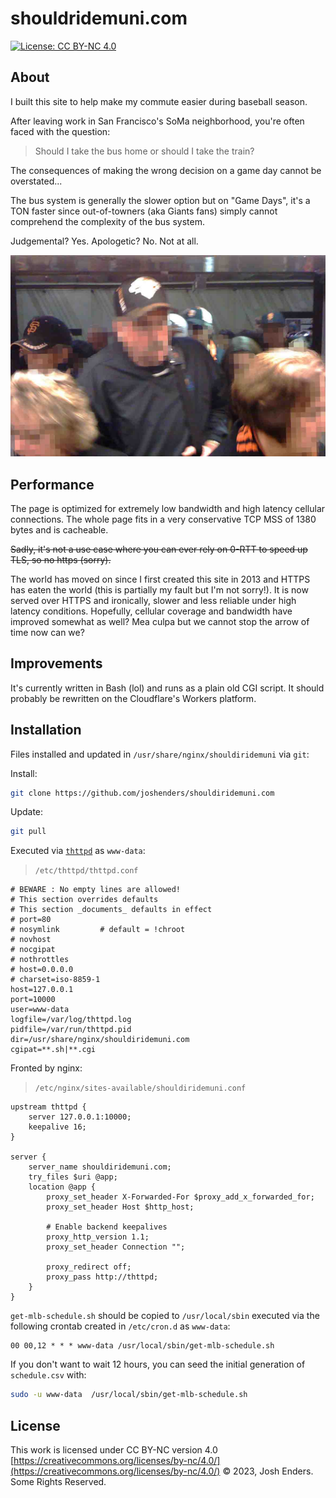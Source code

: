 # shouldridemuni.com

[![License: CC BY-NC 4.0](https://img.shields.io/badge/license-CC%20BY--NC%204.0-lightgrey.svg)](https://creativecommons.org/licenses/by-nc/4.0/)

## About

I built this site to help make my commute easier during baseball season.

After leaving work in San Francisco's SoMa neighborhood, you're often faced with the question:

> Should I take the bus home or should I take the train?

The consequences of making the wrong decision on a game day cannot be overstated...

The bus system is generally the slower option but on "Game Days", it's a TON faster since
out-of-towners (aka Giants fans) simply cannot comprehend the complexity of the bus system.

Judgemental? Yes. Apologetic? No. Not at all.

![A point of view shot of a mob of Giants baseball fans rushing into a open traincar door](docs/giants_fans.jpg)

## Performance

The page is optimized for extremely low bandwidth and high latency cellular connections. The whole page
fits in a very conservative TCP MSS of 1380 bytes and is cacheable.

~~Sadly, it's not a use case where you can ever rely on 0-RTT to speed up TLS, so no https (sorry).~~

The world has moved on since I first created this site in 2013 and HTTPS has eaten the world (this is partially my fault but I'm not sorry!). It is now served over HTTPS and ironically, slower and less reliable under high latency conditions. Hopefully, cellular coverage and bandwidth have improved somewhat as well? Mea culpa but we cannot stop the arrow of time now can we?

## Improvements

It's currently written in Bash (lol) and runs as a plain old CGI script. It should
probably be rewritten on the Cloudflare's Workers platform.

## Installation

Files installed and updated in `/usr/share/nginx/shouldiridemuni` via `git`:

Install:
```sh
git clone https://github.com/joshenders/shouldiridemuni.com
```

Update:
```sh
git pull
```

Executed via [`thttpd`](https://acme.com/software/thttpd/) as `www-data`:

> `/etc/thttpd/thttpd.conf`
```
# BEWARE : No empty lines are allowed!
# This section overrides defaults
# This section _documents_ defaults in effect
# port=80
# nosymlink         # default = !chroot
# novhost
# nocgipat
# nothrottles
# host=0.0.0.0
# charset=iso-8859-1
host=127.0.0.1
port=10000
user=www-data
logfile=/var/log/thttpd.log
pidfile=/var/run/thttpd.pid
dir=/usr/share/nginx/shouldiridemuni.com
cgipat=**.sh|**.cgi
```

Fronted by nginx:

> `/etc/nginx/sites-available/shouldiridemuni.conf`

```
upstream thttpd {
    server 127.0.0.1:10000;
    keepalive 16;
}

server {
    server_name shouldiridemuni.com;
    try_files $uri @app;
    location @app {
        proxy_set_header X-Forwarded-For $proxy_add_x_forwarded_for;
        proxy_set_header Host $http_host;

        # Enable backend keepalives
        proxy_http_version 1.1;
        proxy_set_header Connection "";

        proxy_redirect off;
        proxy_pass http://thttpd;
    }
}
```

`get-mlb-schedule.sh` should be copied to `/usr/local/sbin` executed via the following
crontab created in `/etc/cron.d` as `www-data`:

```
00 00,12 * * * www-data /usr/local/sbin/get-mlb-schedule.sh
```

If you don't want to wait 12 hours, you can seed the initial generation of
`schedule.csv` with:

```sh
sudo -u www-data  /usr/local/sbin/get-mlb-schedule.sh
```

## License

This work is licensed under CC BY-NC version 4.0 [https://creativecommons.org/licenses/by-nc/4.0/](https://creativecommons.org/licenses/by-nc/4.0/)
© 2023, Josh Enders. Some Rights Reserved.
